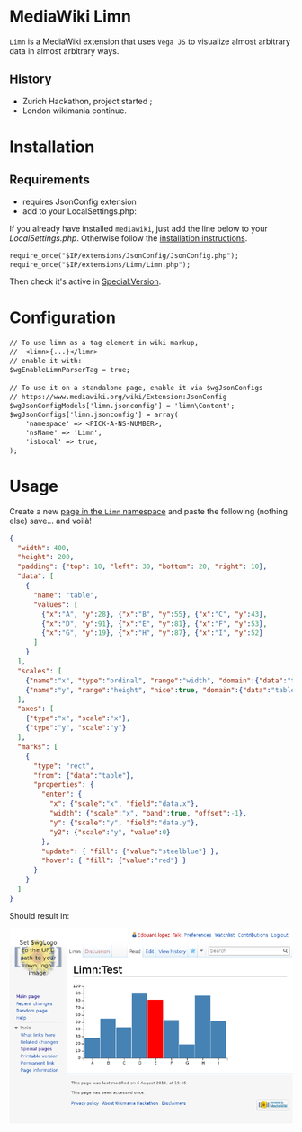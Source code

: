 MediaWiki Limn
==============

`Limn` is a MediaWiki extension that uses `Vega JS` to visualize almost arbitrary data in almost arbitrary ways.

## History 

* Zurich Hackathon, project started ;
* London wikimania continue.

# Installation

## Requirements

* requires JsonConfig extension
* add to your LocalSettings.php:

If you already have installed `mediawiki`, just add the line below to your _LocalSettings.php_. Otherwise follow the [installation instructions](https://www.mediawiki.org/wiki/Manual:Installing_MediaWiki).

```
require_once("$IP/extensions/JsonConfig/JsonConfig.php");
require_once("$IP/extensions/Limn/Limn.php");
```

Then check it's active in [Special:Version](http://wiki.example.com/index.php/Special:Version).

# Configuration

```
// To use limn as a tag element in wiki markup, 
// 	<limn>{...}</limn>
// enable it with:
$wgEnableLimnParserTag = true;

// To use it on a standalone page, enable it via $wgJsonConfigs
// https://www.mediawiki.org/wiki/Extension:JsonConfig
$wgJsonConfigModels['limn.jsonconfig'] = 'limn\Content';
$wgJsonConfigs['limn.jsonconfig'] = array(
	'namespace' => <PICK-A-NS-NUMBER>,
	'nsName' => 'Limn',
	'isLocal' => true,
);
```

# Usage

Create a new [page in the `Limn` namespace](http://wiki.example.com/index.php/Limn:TestPage) and paste the following (nothing else) save… and voilà!


```json
{
  "width": 400,
  "height": 200,
  "padding": {"top": 10, "left": 30, "bottom": 20, "right": 10},
  "data": [
    {
      "name": "table",
      "values": [
        {"x":"A", "y":28}, {"x":"B", "y":55}, {"x":"C", "y":43},
        {"x":"D", "y":91}, {"x":"E", "y":81}, {"x":"F", "y":53},
        {"x":"G", "y":19}, {"x":"H", "y":87}, {"x":"I", "y":52}
      ]
    }
  ],
  "scales": [
    {"name":"x", "type":"ordinal", "range":"width", "domain":{"data":"table", "field":"data.x"}},
    {"name":"y", "range":"height", "nice":true, "domain":{"data":"table", "field":"data.y"}}
  ],
  "axes": [
    {"type":"x", "scale":"x"},
    {"type":"y", "scale":"y"}
  ],
  "marks": [
    {
      "type": "rect",
      "from": {"data":"table"},
      "properties": {
        "enter": {
          "x": {"scale":"x", "field":"data.x"},
          "width": {"scale":"x", "band":true, "offset":-1},
          "y": {"scale":"y", "field":"data.y"},
          "y2": {"scale":"y", "value":0}
        },
        "update": { "fill": {"value":"steelblue"} },
        "hover": { "fill": {"value":"red"} }
      }
    }
  ]
}
```

Should result in:

![preview](preview.png)